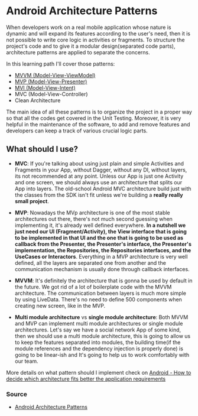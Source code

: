 # Android Architecture Patterns
When developers work on a real mobile application whose nature is dynamic and will expand its
features according to the user's need, then it is not possible to write core logic in activities
or fragments. To structure the project's code and to give it a modular design(separated code parts),
architecture patterns are applied to separate the concerns.

In this learning path I'll cover those patterns:
* [MVVM (Model-View-ViewModel)](MVVM)
* [MVP (Model-View-Presenter)](MVP)
* [MVI (Model-View-Intent)](MVI)
* MVC (Model-View-Controller)
* Clean Architecture

The main idea of all these patterns is to organize the project in a proper way so that all the codes
get covered in the Unit Testing. Moreover, it is very helpful in the maintenance of the software,
to add and remove features and developers can keep a track of various crucial logic parts.

## What should I use?
* **MVC**: If you're talking about using just plain and simple Activities and Fragments in your App,
    without Dagger, without any DI, without layers, its not recommended at any point. Unless our App
    is just one Activity and one screen, we should always use an architecture that splits our App
    into layers. The old-school Android MVC architecture build just with the classes from the SDK
    isn't fit unless we're building a **really really small project**.


* **MVP**: Nowadays the MVp architecture is one of the most stable architectures out there, there's
    not much second guessing when implementing it, it's already well defined everywhere. **In a nutshell
    we just need our UI (Fragment/Activity), the View interface that is going to be implemented in
    that UI and the one that is going to be used as callback from the Presenter, the Presenter's
    interface, the Presenter's implementation, the Repositories, the Repositories interfaces, and
    the UseCases or Interactors**. Everything in a MVP architecture is very well defined, all the layers
    are separated one from another and the communication mechanism is usually done through callback
    interfaces.


* **MVVM**: It's definitely the architecture that is gonna be used by default in the future. We got
    rid of a lot of boilerplate code with the MVVM architecture. The communication between layers
    is much more simple by using LiveData. There's no need to define 500 components when creating
    new screen, like in the MVP.


* **Multi module architecture** vs **single module architecture**: Both MVVM and MVP can implement
    multi module architectures or single module architectures. Let's say we have a social network
    App of some kind, then we should use a multi module architecture, this is going to allow us to 
    keep the features separated into modules, the building time(if the module references and the
    dependency injection is properly done) is going to be linear-ish and It's going to help us to 
    work comfortably with our team.

More details on what pattern should I implement check on
[Android - How to decide which architecture fits better the application requirements](https://stackoverflow.com/questions/51224607/android-how-to-decide-which-architecture-fits-better-the-application-requireme)

### Source
* [Android Architecture Patterns](https://www.geeksforgeeks.org/android-architecture-patterns/)